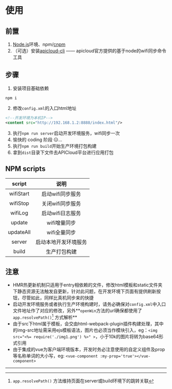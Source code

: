 # 使用

## 前置
1. [Node.js](http://nodejs.cn)环境、npm/[cnpm](http://npm.taobao.org)
2. （可选）安装[apicloud-cli](https://www.npmjs.com/package/apicloud-cli) —— apicloud官方提供的基于node的wifi同步命令工具

## 步骤
1. 安装项目基础依赖
```
npm i
```
2. 修改`config.xml`的入口html地址
```xml
<!--开发环境为本机IP-->
<content src="http://192.168.1.2:8888/index.html"/>
```
3. 执行`npm run server`启动开发环境服务，wifi同步一次
4. 愉快的 coding 阶段 😑...
5. 执行`npm run build`开始生产环境打包构建
6. 拿到`dist`目录下文件去APICloud平台进行应用打包

## NPM scripts
script|说明
:--:|:--:
wifiStart|启动wifi同步服务
wifiStop|关闭wifi同步服务
wifiLog|启动wifi日志服务
update|wifi增量同步
updateAll|wifi全量同步
server|启动本地开发环境服务
build|生产打包构建

## 注意
- HMR热更新机制只适用于entry相依赖的文件，修改html模板和static文件夹下静态资源无法触发自更新，针对此问题，在开发环境下页面有提供刷新按钮，尽管如此，同样比真机同步来的快捷
- 启动开发环境服务或者执行生产环境构建时，请务必确保对`config.xml`中入口文件地址作了对应的修改，另外**`openWin`方法的url确保都使用了`app.resolvePath()`[^①] 方式解析**
- 由于src下html属于模板，会交由html-webpack-plugin插件构建处理，其中的img-src地址需采用ejs模板语法，图片也必须当作模块引入，eg：`<img src="<%= require('./img1.png') %>" >`，小于10k的图片将转为base64形式引用
- 由于集成的vue为客户端环境版本，开发时务必注意使用的自定义组件及prop等名称单词的大小写，eg: `<vue-component :my-prop='true'></vue-component>`

---
[^①]: `app.resolvePath()` 方法维持页面在server或build环境下的跳转关联
